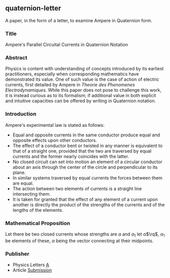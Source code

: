 ## quaternion-letter

A paper, in the form of a letter, to examine Ampere in Quaternion form.

### Title

Ampere's Parallel Circuital Currents in Quaternion Notation

### Abstract

Physics is content with understanding of concepts introduced by its earliest practitioners, especially when corresponding mathematics have demonstrated its value. One of such value is the case of action of electric currents, first detailed by Ampere in _Theorie des Phenomenes Electrodynamiques_. While this paper does not pose to challenge this work, it is instead curious as to its formalism; if additional value in both explicit and intuitive capacities can be offered by writing in Quaternion notation.

### Introduction

Ampere's experimental law is stated as follows:

* Equal and opposite currents in the same conductor produce equal and opposite effects upon other conductors.
* The effect of a conductor bent or twisted in any manner is equivalent to that of a straight one, provided that the two are traversed by equal currents and the former nearly coincides with the latter.
* No closed circuit can set into motion an element of a circular conductor about an axis through the center of the circle and perpendicular to its plane.
* In similar systems traversed by equal currents the forces between them are equal.
* The action between two elements of currents is a straight line intersecting them.
* It is taken for granted that the effect of any element of a current upon another is directly the product of the strengths of the currents and of the lengths of the elements.

### Mathematical Proposition

Let there be two closed currents whose strengths are $a$ and $a_1$ let $\alpha$$\rq$, $\alpha_1$ be elements of these, $\alpha$ being the vector connecting at their midpoints. 

### Publisher

* Physics Letters [A](https://www.sciencedirect.com/journal/physics-letters-a)
* Article [Submission](https://www.editorialmanager.com/phyla/default.aspx)
